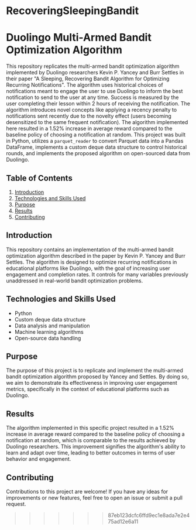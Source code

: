 
# RecoveringSleepingBandit

# Duolingo Multi-Armed Bandit Optimization Algorithm

This repository replicates the multi-armed bandit optimization algorithm implemented by Duolingo researchers Kevin P. Yancey and Burr Settles in their paper "A Sleeping, Recovering Bandit Algorithm for Optimizing Recurring Notifications". The algorithm uses historical choices of notifications meant to engage the user to use Duolingo to inform the best notification to send to the user at any time. Success is measured by the user completing their lesson within 2 hours of receiving the notification. The algorithm introduces novel concepts like applying a recency penalty to notifications sent recently due to the novelty effect (users becoming desensitized to the same frequent notification). The algorithm implemented here resulted in a 1.52% increase in average reward compared to the baseline policy of choosing a notification at random. This project was built in Python, utilizes a `parquet_reader` to convert Parquet data into a Pandas DataFrame, implements a custom deque data structure to control historical rounds, and implements the proposed algorithm on open-sourced data from Duolingo.

## Table of Contents

1. [Introduction](#introduction)
2. [Technologies and Skills Used](#technologies-and-skills-used)
3. [Purpose](#purpose)
4. [Results](#results)
5. [Contributing](#contributing)

## Introduction

This repository contains an implementation of the multi-armed bandit optimization algorithm described in the paper by Kevin P. Yancey and Burr Settles. The algorithm is designed to optimize recurring notifications in educational platforms like Duolingo, with the goal of increasing user engagement and completion rates. It controls for many variables previously unaddressed in real-world bandit optimization problems.

## Technologies and Skills Used

- Python
- Custom deque data structure
- Data analysis and manipulation
- Machine learning algorithms
- Open-source data handling

## Purpose

The purpose of this project is to replicate and implement the multi-armed bandit optimization algorithm proposed by Yancey and Settles. By doing so, we aim to demonstrate its effectiveness in improving user engagement metrics, specifically in the context of educational platforms such as Duolingo.

## Results

The algorithm implemented in this specific project resulted in a 1.52% increase in average reward compared to the baseline policy of choosing a notification at random, which is comparable to the results achieved by Duolingo researchers. This improvement signifies the algorithm's ability to learn and adapt over time, leading to better outcomes in terms of user behavior and engagement.


## Contributing

Contributions to this project are welcome! If you have any ideas for improvements or new features, feel free to open an issue or submit a pull request.
>>>>>>> 87eb123dcfc6ffd9ec1e8ada7e2e475ad12e6a11
